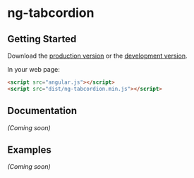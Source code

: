 # ng-tabcordion



## Getting Started

Download the [production version][min] or the [development version][max].

[min]: https://raw.github.com/xelhark/jquery-ng-tabcordion/master/dist/angular-ng-tabcordion.min.js
[max]: https://raw.github.com/xelhark/jquery-ng-tabcordion/master/dist/angular-ng-tabcordion.js

In your web page:

```html
<script src="angular.js"></script>
<script src="dist/ng-tabcordion.min.js"></script>
```

## Documentation
_(Coming soon)_

## Examples
_(Coming soon)_

